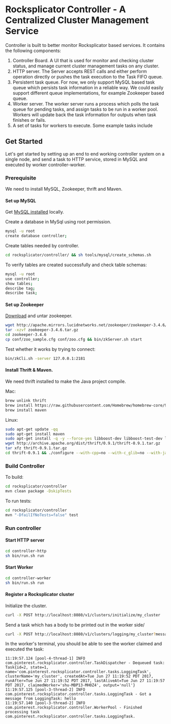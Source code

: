 # Rocksplicator Controller - A Centralized Cluster Management Service

Controller is built to better monitor Rocksplicator based services. It contains the following components:
1. Controller Board. A UI that is used for monitor and checking cluster status, and manage current cluster management tasks on any cluster.
2. HTTP server. The Server accepts REST calls and either perform operation directly or pushes the task execution to the Task FIFO queue.
3. Persistent task queue. For now, we only support MySQL based task queue which persists task information in a reliable way. We
could easily support different queue implementations, for example Zookeeper based queue.
4. Worker server. The worker server runs a process which polls the task queue for pending tasks, and assign tasks to be run in a worker pool.
Workers will update back the task information for outputs when task finishes or fails.
5. A set of tasks for workers to execute. Some example tasks include 

## Get Started
Let's get started by setting up an end to end working controller system on a single node, and send a task to HTTP service, stored in MySQL
and executed by worker controller-worker.

### Prerequisite
We need to install MySQL, Zookeeper, thrift and Maven.

#### Set up MySQL

Get [MySQL installed](https://dev.mysql.com/downloads/mysql/) locally.

Create a database in MySql using root permission.
```sh
mysql -u root
create database controller;
```

Create tables needed by controller.

```sh
cd rocksplicator/controller/ && sh tools/mysql/create_schemas.sh
```

To verify tables are created successfully and check table schemas:
```sh
mysql -u root
use controller;
show tables;
describe tag;
describe task;
```

#### Set up Zookeeper

[Download](http://apache.mirrors.lucidnetworks.net/zookeeper/zookeeper-3.4.6/) and untar zookeeper.

```sh
wget http://apache.mirrors.lucidnetworks.net/zookeeper/zookeeper-3.4.6/zookeeper-3.4.6.tar.gz
tar -xzvf zookeeper-3.4.6.tar.gz
cd zookeeper-3.4.6
cp conf/zoo_sample.cfg conf/zoo.cfg && bin/zkServer.sh start
```

Test whether it works by trying to connect:
```sh
bin/zkCli.sh -server 127.0.0.1:2181
```


#### Install Thrift & Maven.

We need thrift installed to make the Java project compile.

Mac:
```sh
brew unlink thrift
brew install https://raw.githubusercontent.com/Homebrew/homebrew-core/9d524e4850651cfedd64bc0740f1379b533f607d/Formula/thrift.rb
brew install maven
```

Linux:
```sh
sudo apt-get update -qq
sudo apt-get install maven
sudo apt-get install -q -y --force-yes libboost-dev libboost-test-dev libboost-program-options-dev libevent-dev automake libtool flex bison pkg-config g++ libssl-dev
wget http://archive.apache.org/dist/thrift/0.9.1/thrift-0.9.1.tar.gz
tar xfz thrift-0.9.1.tar.gz
cd thrift-0.9.1 && ./configure --with-cpp=no --with-c_glib=no --with-java=yes --with-python=no --with-ruby=no --with-erlang=no --with-go=no --with-nodejs=no --with-php=no && sudo make install

```

### Build Controller

To build:
```sh
cd rocksplicator/controller
mvn clean package -DskipTests
```

To run tests:
```sh
cd rocksplicator/controller
mvn "-DfailIfNoTests=false" test
```

### Run controller

#### Start HTTP server

```sh
cd controller-http
sh bin/run.sh run
```

#### Start Worker

```sh
cd controller-worker
sh bin/run.sh run
```

#### Register a Rocksplicator cluster

Initialize the cluster.

```sh
curl -X POST http://localhost:8080/v1/clusters/initialize/my_cluster
```

Send a task which has a body to be printed out in the worker side/

```sh
curl -X POST http://localhost:8080/v1/clusters/logging/my_cluster?message=hello
```

In the worker's terminal, you should be able to see the worker claimed and executed the task:

```
11:19:57.124 [pool-4-thread-1] INFO com.pinterest.rocksplicator.controller.TaskDispatcher - Dequeued task: Task{id=2, state=1, name='com.pinterest.rocksplicator.controller.tasks.LoggingTask', clusterName='my_cluster', createdAt=Tue Jun 27 11:19:52 PDT 2017, runAfter=Tue Jun 27 11:19:52 PDT 2017, lastAliveAt=Tue Jun 27 11:19:57 PDT 2017, claimedWorker='shu-MBP13-MH0Z4', output='null'}
11:19:57.125 [pool-3-thread-2] INFO com.pinterest.rocksplicator.controller.tasks.LoggingTask - Got a message from LoggingTask: hello
11:19:57.140 [pool-3-thread-2] INFO com.pinterest.rocksplicator.controller.WorkerPool - Finished processing task com.pinterest.rocksplicator.controller.tasks.LoggingTask.
```
